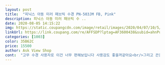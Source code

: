 ```yaml
---
layout: post 
title:  "피닉스 아동 미러 패브릭 수경 PN-503JM FB, Pink" 
description: 피닉스 아동 미러 패브릭 수 ..
date: 2020-08-05 14:15:22 
img: https://static.coupangcdn.com/image/retail/images/2020/04/07/10/5/9684aea7-0ed6-4234-963e-46215103dfef.jpg 
linkUrl: https://link.coupang.com/re/AFFSDP?lptag=AF3600438&subid=ahnPublicAsk&pageKey=1434793605&itemId=2477119671&vendorItemId=70470476007&traceid=V0-113-8cdf3b2a68a1f2bb 
categories: [1003] 
color: 35B62C 
price: 15500 
author: Ask View Shop 
cont:  "고무 수경 사용자로 이건 너무 편해보입니다 사용감도 좋을꺼같아요<br/>그리고 끈을 뒤에서 조절 할 수 있기 때문에 씌워줄때 훨씬 더 수월해서 좋네요<br/>머리가 안뜯겨서 넘 좋아여<br/>물안경 썼다 벗었다 백번하는 저희 딸에게 딱입니다<br/>수영갔다오면 늘 눈 주위나 귀뒷쪽이 쓰라렸나봐요<br/>이걸로 바꾸고 나서 얘들이 너무 편하고 좋다고 하네요<br/>진작 못 바꿔준걸 후회합니다 정말 강추!!!<br/>" 
---
```

